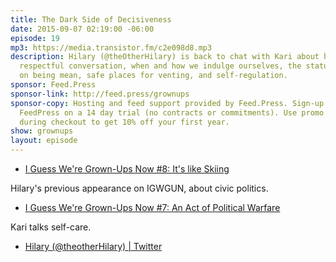 ```yaml
---
title: The Dark Side of Decisiveness
date: 2015-09-07 02:19:00 -06:00
episode: 19
mp3: https://media.transistor.fm/c2e098d8.mp3
description: Hilary (@theOtherHilary) is back to chat with Kari about hating yourself-in-other-people,
  respectful conversation, when and how we indulge ourselves, the statute of limitations
  on being mean, safe places for venting, and self-regulation.
sponsor: Feed.Press
sponsor-link: http://feed.press/grownups
sponsor-copy: Hosting and feed support provided by Feed.Press. Sign-up today and try
  FeedPress on a 14 day trial (no contracts or commitments). Use promo code * grownups*
  during checkout to get 10% off your first year.
show: grownups
layout: episode
---
```


* [I Guess We're Grown-Ups Now #8: It's like Skiing][1]

Hilary's previous appearance on IGWGUN, about civic politics.

* [I Guess We're Grown-Ups Now #7: An Act of Political Warfare][2]

Kari talks self-care.

* [Hilary (@theotherHilary) | Twitter][3]

[1]: http://goodstuff.fm/grownups/8
[2]: http://goodstuff.fm/grownups/7
[3]: https://twitter.com/theotherhilary
